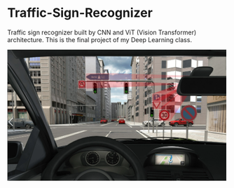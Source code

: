 # Traffic-Sign-Recognizer
Traffic sign recognizer built by CNN and ViT (Vision Transformer) architecture. This is the final project of my Deep Learning class. 

<img src="https://github.com/abrarrhine/Traffic-Sign-Recognizer/blob/main/Images/trafficsign2.png" width=500><br>
